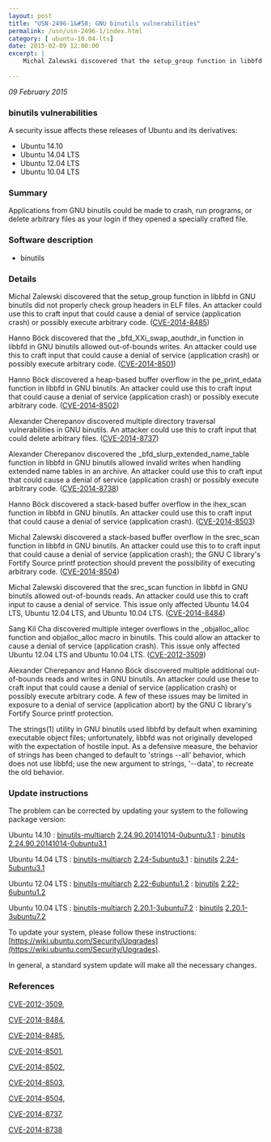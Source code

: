 ```yaml
---
layout: post
title: "USN-2496-1&#58; GNU binutils vulnerabilities"
permalink: /usn/usn-2496-1/index.html
category: [ ubuntu-10.04-lts]
date: 2015-02-09 12:00:00
excerpt: |
    Michal Zalewski discovered that the setup_group function in libbfd in GNU binutils did not properly check group headers in ELF files. An attacker could use this to craft input that could cause a denial of service (application crash) or possibly execute arbitrary code. ([CVE-2014-8485](http://people.ubuntu.com/~ubuntu-security/cve/CVE-2014-8485))
    
--- 
```

 
 

*09 February 2015*

### binutils vulnerabilities

A security issue affects these releases of Ubuntu and its derivatives:

* Ubuntu 14.10
* Ubuntu 14.04 LTS
* Ubuntu 12.04 LTS
* Ubuntu 10.04 LTS

### Summary

Applications from GNU binutils could be made to crash, run programs, or delete arbitrary files as your login if they opened a specially
crafted file.

### Software description

* binutils 

### Details

Michal Zalewski discovered that the setup_group function in libbfd in GNU binutils did not properly check group headers in ELF files. An attacker could use this to craft input that could cause a denial of service (application crash) or possibly execute arbitrary code. ([CVE-2014-8485](http://people.ubuntu.com/~ubuntu-security/cve/CVE-2014-8485))

Hanno Böck discovered that the _bfd_XXi_swap_aouthdr_in function in libbfd in GNU binutils allowed out-of-bounds writes. An attacker could use this to craft input that could cause a denial of service (application crash) or possibly execute arbitrary code. ([CVE-2014-8501](http://people.ubuntu.com/~ubuntu-security/cve/CVE-2014-8501))

Hanno Böck discovered a heap-based buffer overflow in the pe_print_edata function in libbfd in GNU binutils. An attacker could use this to craft input that could cause a denial of service (application crash) or possibly execute arbitrary code. ([CVE-2014-8502](http://people.ubuntu.com/~ubuntu-security/cve/CVE-2014-8502))

Alexander Cherepanov discovered multiple directory traversal vulnerabilities in GNU binutils. An attacker could use this to craft input that could delete arbitrary files. ([CVE-2014-8737](http://people.ubuntu.com/~ubuntu-security/cve/CVE-2014-8737))

Alexander Cherepanov discovered the _bfd_slurp_extended_name_table function in libbfd in GNU binutils allowed invalid writes when handling extended name tables in an archive. An attacker could use this to craft input that could cause a denial of service (application crash) or possibly execute arbitrary code. ([CVE-2014-8738](http://people.ubuntu.com/~ubuntu-security/cve/CVE-2014-8738))

Hanno Böck discovered a stack-based buffer overflow in the ihex_scan function in libbfd in GNU binutils. An attacker could use this to craft input that could cause a denial of service (application crash). ([CVE-2014-8503](http://people.ubuntu.com/~ubuntu-security/cve/CVE-2014-8503))

Michal Zalewski discovered a stack-based buffer overflow in the srec_scan function in libbfd in GNU binutils. An attacker could use this to to craft input that could cause a denial of service (application crash); the GNU C library&#39;s Fortify Source printf protection should prevent the possibility of executing arbitrary code. ([CVE-2014-8504](http://people.ubuntu.com/~ubuntu-security/cve/CVE-2014-8504))

Michal Zalewski discovered that the srec_scan function in libbfd in GNU binutils allowed out-of-bounds reads. An attacker could use this to craft input to cause a denial of service. This issue only affected Ubuntu 14.04 LTS, Ubuntu 12.04 LTS, and Ubuntu 10.04 LTS. ([CVE-2014-8484](http://people.ubuntu.com/~ubuntu-security/cve/CVE-2014-8484))

Sang Kil Cha discovered multiple integer overflows in the _objalloc_alloc function and objalloc_alloc macro in binutils. This could allow an attacker to cause a denial of service (application crash). This issue only affected Ubuntu 12.04 LTS and Ubuntu 10.04 LTS. ([CVE-2012-3509](http://people.ubuntu.com/~ubuntu-security/cve/CVE-2012-3509))

Alexander Cherepanov and Hanno Böck discovered multiple additional out-of-bounds reads and writes in GNU binutils. An attacker could use these to craft input that could cause a denial of service (application crash) or possibly execute arbitrary code. A few of these issues may be limited in exposure to a denial of service (application abort) by the GNU C library&#39;s Fortify Source printf protection.

The strings(1) utility in GNU binutils used libbfd by default when examining executable object files; unfortunately, libbfd was not originally developed with the expectation of hostile input. As a defensive measure, the behavior of strings has been changed to default to &#39;strings --all&#39; behavior, which does not use libbfd; use the new argument to strings, &#39;--data&#39;, to recreate the old behavior. 

### Update instructions

The problem can be corrected by updating your system to the following package version:

Ubuntu 14.10
 : [binutils-multiarch](https://launchpad.net/ubuntu/+source/binutils) <span> [2.24.90.20141014-0ubuntu3.1](https://launchpad.net/ubuntu/+source/binutils/2.24.90.20141014-0ubuntu3.1) </span> 
 : [binutils](https://launchpad.net/ubuntu/+source/binutils) <span> [2.24.90.20141014-0ubuntu3.1](https://launchpad.net/ubuntu/+source/binutils/2.24.90.20141014-0ubuntu3.1) </span> 

Ubuntu 14.04 LTS
 : [binutils-multiarch](https://launchpad.net/ubuntu/+source/binutils) <span> [2.24-5ubuntu3.1](https://launchpad.net/ubuntu/+source/binutils/2.24-5ubuntu3.1) </span> 
 : [binutils](https://launchpad.net/ubuntu/+source/binutils) <span> [2.24-5ubuntu3.1](https://launchpad.net/ubuntu/+source/binutils/2.24-5ubuntu3.1) </span> 

Ubuntu 12.04 LTS
 : [binutils-multiarch](https://launchpad.net/ubuntu/+source/binutils) <span> [2.22-6ubuntu1.2](https://launchpad.net/ubuntu/+source/binutils/2.22-6ubuntu1.2) </span> 
 : [binutils](https://launchpad.net/ubuntu/+source/binutils) <span> [2.22-6ubuntu1.2](https://launchpad.net/ubuntu/+source/binutils/2.22-6ubuntu1.2) </span> 

Ubuntu 10.04 LTS
 : [binutils-multiarch](https://launchpad.net/ubuntu/+source/binutils) <span> [2.20.1-3ubuntu7.2](https://launchpad.net/ubuntu/+source/binutils/2.20.1-3ubuntu7.2) </span> 
 : [binutils](https://launchpad.net/ubuntu/+source/binutils) <span> [2.20.1-3ubuntu7.2](https://launchpad.net/ubuntu/+source/binutils/2.20.1-3ubuntu7.2) </span> 

To update your system, please follow these instructions: [https://wiki.ubuntu.com/Security/Upgrades](https://wiki.ubuntu.com/Security/Upgrades).

In general, a standard system update will make all the necessary changes. 

### References

 
 [CVE-2012-3509](http://people.ubuntu.com/~ubuntu-security/cve/CVE-2012-3509), 

 [CVE-2014-8484](http://people.ubuntu.com/~ubuntu-security/cve/CVE-2014-8484), 

 [CVE-2014-8485](http://people.ubuntu.com/~ubuntu-security/cve/CVE-2014-8485), 

 [CVE-2014-8501](http://people.ubuntu.com/~ubuntu-security/cve/CVE-2014-8501), 

 [CVE-2014-8502](http://people.ubuntu.com/~ubuntu-security/cve/CVE-2014-8502), 

 [CVE-2014-8503](http://people.ubuntu.com/~ubuntu-security/cve/CVE-2014-8503), 

 [CVE-2014-8504](http://people.ubuntu.com/~ubuntu-security/cve/CVE-2014-8504), 

 [CVE-2014-8737](http://people.ubuntu.com/~ubuntu-security/cve/CVE-2014-8737), 

 [CVE-2014-8738](http://people.ubuntu.com/~ubuntu-security/cve/CVE-2014-8738)
 

